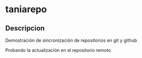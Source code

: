 # taniarepo


## Descripcion

Demostración de sincronización de repositorios en git y github

Probando la actualización en el repositorio remoto
